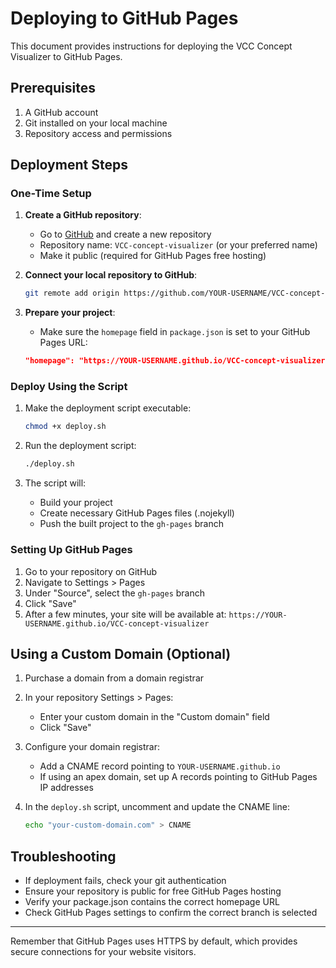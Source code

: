 # Deploying to GitHub Pages

This document provides instructions for deploying the VCC Concept Visualizer to GitHub Pages.

## Prerequisites

1. A GitHub account
2. Git installed on your local machine
3. Repository access and permissions

## Deployment Steps

### One-Time Setup

1. **Create a GitHub repository**:
   - Go to [GitHub](https://github.com) and create a new repository
   - Repository name: `VCC-concept-visualizer` (or your preferred name)
   - Make it public (required for GitHub Pages free hosting)

2. **Connect your local repository to GitHub**:
   ```bash
   git remote add origin https://github.com/YOUR-USERNAME/VCC-concept-visualizer.git
   ```

3. **Prepare your project**:
   - Make sure the `homepage` field in `package.json` is set to your GitHub Pages URL:
   ```json
   "homepage": "https://YOUR-USERNAME.github.io/VCC-concept-visualizer"
   ```

### Deploy Using the Script

1. Make the deployment script executable:
   ```bash
   chmod +x deploy.sh
   ```

2. Run the deployment script:
   ```bash
   ./deploy.sh
   ```

3. The script will:
   - Build your project
   - Create necessary GitHub Pages files (.nojekyll)
   - Push the built project to the `gh-pages` branch

### Setting Up GitHub Pages

1. Go to your repository on GitHub
2. Navigate to Settings > Pages
3. Under "Source", select the `gh-pages` branch
4. Click "Save"
5. After a few minutes, your site will be available at:
   `https://YOUR-USERNAME.github.io/VCC-concept-visualizer`

## Using a Custom Domain (Optional)

1. Purchase a domain from a domain registrar
2. In your repository Settings > Pages:
   - Enter your custom domain in the "Custom domain" field
   - Click "Save"
3. Configure your domain registrar:
   - Add a CNAME record pointing to `YOUR-USERNAME.github.io`
   - If using an apex domain, set up A records pointing to GitHub Pages IP addresses

4. In the `deploy.sh` script, uncomment and update the CNAME line:
   ```bash
   echo "your-custom-domain.com" > CNAME
   ```

## Troubleshooting

- If deployment fails, check your git authentication
- Ensure your repository is public for free GitHub Pages hosting
- Verify your package.json contains the correct homepage URL
- Check GitHub Pages settings to confirm the correct branch is selected

---

Remember that GitHub Pages uses HTTPS by default, which provides secure connections for your website visitors.